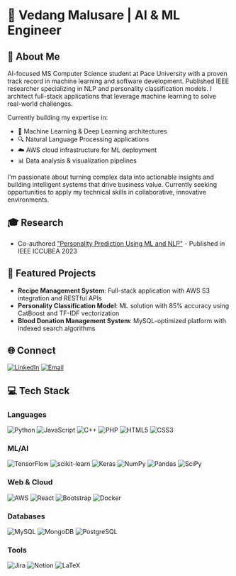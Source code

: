 # 👋 Vedang Malusare | AI & ML Engineer

## 💫 About Me
AI-focused MS Computer Science student at Pace University with a proven track record in machine learning and software development. Published IEEE researcher specializing in NLP and personality classification models. I architect full-stack applications that leverage machine learning to solve real-world challenges.

Currently building my expertise in:
- 🧠 Machine Learning & Deep Learning architectures
- 🔍 Natural Language Processing applications
- ☁️ AWS cloud infrastructure for ML deployment
- 📊 Data analysis & visualization pipelines

I'm passionate about turning complex data into actionable insights and building intelligent systems that drive business value. Currently seeking opportunities to apply my technical skills in collaborative, innovative environments.

## 🎓 Research
- Co-authored ["Personality Prediction Using ML and NLP"](https://ieeexplore.ieee.org/document/10392087) - Published in IEEE ICCUBEA 2023

## 🚀 Featured Projects
- **Recipe Management System**: Full-stack application with AWS S3 integration and RESTful APIs
- **Personality Classification Model**: ML solution with 85% accuracy using CatBoost and TF-IDF vectorization
- **Blood Donation Management System**: MySQL-optimized platform with indexed search algorithms

## 🌐 Connect
[![LinkedIn](https://img.shields.io/badge/LinkedIn-%230077B5.svg?logo=linkedin&logoColor=white)](https://linkedin.com/in/vedang-malusare-445619243)
[![Email](https://img.shields.io/badge/Email-D14836?logo=gmail&logoColor=white)](mailto:vedangnitin.malusare@pace.edu)

## 💻 Tech Stack

### Languages
![Python](https://img.shields.io/badge/python-3670A0?style=flat-square&logo=python&logoColor=ffdd54)
![JavaScript](https://img.shields.io/badge/javascript-%23323330.svg?style=flat-square&logo=javascript&logoColor=%23F7DF1E)
![C++](https://img.shields.io/badge/c++-%2300599C.svg?style=flat-square&logo=c%2B%2B&logoColor=white)
![PHP](https://img.shields.io/badge/php-%23777BB4.svg?style=flat-square&logo=php&logoColor=white)
![HTML5](https://img.shields.io/badge/html5-%23E34F26.svg?style=flat-square&logo=html5&logoColor=white)
![CSS3](https://img.shields.io/badge/css3-%231572B6.svg?style=flat-square&logo=css3&logoColor=white)

### ML/AI
![TensorFlow](https://img.shields.io/badge/TensorFlow-%23FF6F00.svg?style=flat-square&logo=TensorFlow&logoColor=white)
![scikit-learn](https://img.shields.io/badge/scikit--learn-%23F7931E.svg?style=flat-square&logo=scikit-learn&logoColor=white)
![Keras](https://img.shields.io/badge/Keras-%23D00000.svg?style=flat-square&logo=Keras&logoColor=white)
![NumPy](https://img.shields.io/badge/numpy-%23013243.svg?style=flat-square&logo=numpy&logoColor=white)
![Pandas](https://img.shields.io/badge/pandas-%23150458.svg?style=flat-square&logo=pandas&logoColor=white)
![SciPy](https://img.shields.io/badge/SciPy-%230C55A5.svg?style=flat-square&logo=scipy&logoColor=%white)

### Web & Cloud
![AWS](https://img.shields.io/badge/AWS-%23FF9900.svg?style=flat-square&logo=amazon-aws&logoColor=white)
![React](https://img.shields.io/badge/react-%2320232a.svg?style=flat-square&logo=react&logoColor=%2361DAFB)
![Bootstrap](https://img.shields.io/badge/bootstrap-%23563D7C.svg?style=flat-square&logo=bootstrap&logoColor=white)
![Docker](https://img.shields.io/badge/docker-%230db7ed.svg?style=flat-square&logo=docker&logoColor=white)

### Databases
![MySQL](https://img.shields.io/badge/mysql-%2300f.svg?style=flat-square&logo=mysql&logoColor=white)
![MongoDB](https://img.shields.io/badge/MongoDB-%234ea94b.svg?style=flat-square&logo=mongodb&logoColor=white)
![PostgreSQL](https://img.shields.io/badge/PostgreSQL-%23336791.svg?style=flat-square&logo=postgresql&logoColor=white)

### Tools
![Jira](https://img.shields.io/badge/jira-%230A0FFF.svg?style=flat-square&logo=jira&logoColor=white)
![Notion](https://img.shields.io/badge/Notion-%23000000.svg?style=flat-square&logo=notion&logoColor=white)
![LaTeX](https://img.shields.io/badge/latex-%23008080.svg?style=flat-square&logo=latex&logoColor=white)
